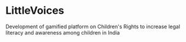 # LittleVoices

Development of gamified platform on Children's Rights to increase legal literacy and awareness among children in India
